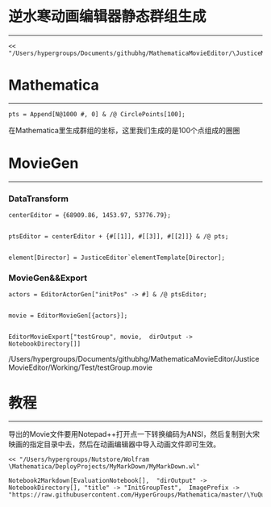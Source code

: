# 逆水寒动画编辑器静态群组生成
---


    << "/Users/hypergroups/Documents/githubhg/MathematicaMovieEditor/\JusticeMovieEditor/Packages/JusticeEditorV001.wl"

# Mathematica
---


    pts = Append[N@1000 #, 0] & /@ CirclePoints[100];
    

在Mathematica里生成群组的坐标，这里我们生成的是100个点组成的圈圈

# MovieGen
---


### DataTransform


    centerEditor = {68909.86, 1453.97, 53776.79};
    

    ptsEditor = centerEditor + {#[[1]], #[[3]], #[[2]]} & /@ pts;
    

    element[Director] = JusticeEditor`elementTemplate[Director];
    

### MovieGen&&Export


    actors = EditorActorGen["initPos" -> #] & /@ ptsEditor;
    

    movie = EditorMovieGen[{actors}];
    

    EditorMovieExport["testGroup", movie,  dirOutput -> NotebookDirectory[]]

/Users/hypergroups/Documents/githubhg/MathematicaMovieEditor/JusticeMovieEditor/Working/Test/testGroup.movie

# 教程
---


导出的Movie文件要用Notepad++打开点一下转换编码为ANSI，然后复制到大宋映画的指定目录中去，然后在动画编辑器中导入动画文件即可生效。

    << "/Users/hypergroups/Nutstore/Wolfram \Mathematica/DeployProjects/MyMarkDown/MyMarkDown.wl"

    Notebook2Markdown[EvaluationNotebook[],  "dirOutput" -> NotebookDirectory[], "title" -> "InitGroupTest",  ImagePrefix -> "https://raw.githubusercontent.com/HyperGroups/Mathematica/master/\YuQue/mathematica/PlayingMathematica/InitGroupTest"]